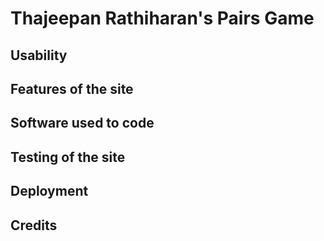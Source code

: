 # Thajeepan Rathiharan's Pairs Game

## Usability

## Features of the site

## Software used to code

## Testing of the site

## Deployment

## Credits